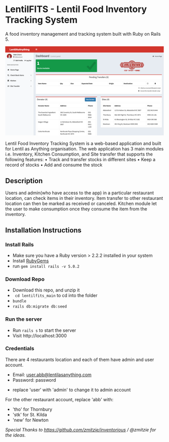 # LentilFITS - Lentil Food Inventory Tracking System

A food inventory management and tracking system built with Ruby on Rails 5.

!["Dashboard"](https://github.com/dayramaelbranz/LentilFITS/blob/master/main%20dashboard.png)

Lentil Food Inventory Tracking System is a web-based application and built for Lentil as Anything organisation. The web application has 3 main modules i.e. Inventory, Kitchen Consumption, and Site transfer that supports the following features:
•	Track and transfer stocks in different sites
•	Keep a record of stocks
•	Add and consume the stock

## Description
Users and admin(who have access to the app) in a particular restaurant location, can check items in their inventory. Item transfer to other restaurant location can then be marked as received or canceled. Kitchen module let the user to make consumption once they consume the item from the inventory.

## Installation Instructions

### Install Rails

* Make sure you have a Ruby version > 2.2.2 installed in your system
* Install [RubyGems](https://rubygems.org/pages/download)
* run ```gem install rails -v 5.0.2```

### Download Repo

* Download this repo, and unzip it
* ``` cd lentilfits_main``` to cd into the folder
* ``` bundle ```
* ``` rails db:migrate db:seed ```

### Run the server
* Run ```rails s``` to start the server
* Visit http://localhost:3000

### Credentials
There are 4 restaurants location and each of them have admin and user account.
- Email: user.abb@lentilasanything.com
- Password: password
* replace 'user' with 'admin' to change it to admin account

For the other restaurant account, replace 'abb' with:
- 'tho' for Thornbury
- 'stk' for St. Kilda
- 'new' for Newton

_Special Thanks to https://github.com/zmitzie/inventorious / @zmitzie for the ideas._
